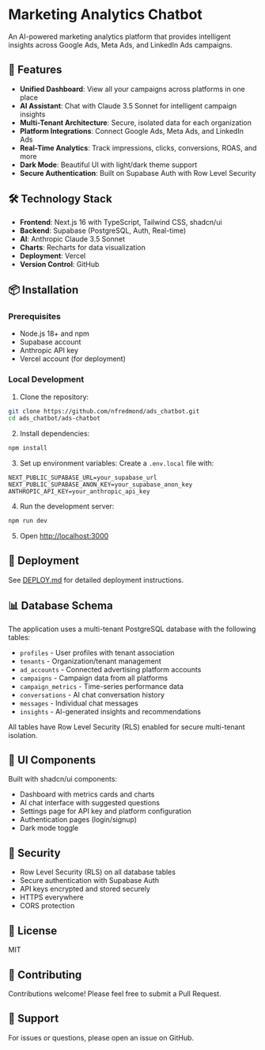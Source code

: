 # Marketing Analytics Chatbot

An AI-powered marketing analytics platform that provides intelligent insights across Google Ads, Meta Ads, and LinkedIn Ads campaigns.

## 🚀 Features

- **Unified Dashboard**: View all your campaigns across platforms in one place
- **AI Assistant**: Chat with Claude 3.5 Sonnet for intelligent campaign insights
- **Multi-Tenant Architecture**: Secure, isolated data for each organization
- **Platform Integrations**: Connect Google Ads, Meta Ads, and LinkedIn Ads
- **Real-Time Analytics**: Track impressions, clicks, conversions, ROAS, and more
- **Dark Mode**: Beautiful UI with light/dark theme support
- **Secure Authentication**: Built on Supabase Auth with Row Level Security

## 🛠️ Technology Stack

- **Frontend**: Next.js 16 with TypeScript, Tailwind CSS, shadcn/ui
- **Backend**: Supabase (PostgreSQL, Auth, Real-time)
- **AI**: Anthropic Claude 3.5 Sonnet
- **Charts**: Recharts for data visualization
- **Deployment**: Vercel
- **Version Control**: GitHub

## 📦 Installation

### Prerequisites

- Node.js 18+ and npm
- Supabase account
- Anthropic API key
- Vercel account (for deployment)

### Local Development

1. Clone the repository:
```bash
git clone https://github.com/nfredmond/ads_chatbot.git
cd ads_chatbot/ads-chatbot
```

2. Install dependencies:
```bash
npm install
```

3. Set up environment variables:
Create a `.env.local` file with:
```env
NEXT_PUBLIC_SUPABASE_URL=your_supabase_url
NEXT_PUBLIC_SUPABASE_ANON_KEY=your_supabase_anon_key
ANTHROPIC_API_KEY=your_anthropic_api_key
```

4. Run the development server:
```bash
npm run dev
```

5. Open [http://localhost:3000](http://localhost:3000)

## 🚀 Deployment

See [DEPLOY.md](./DEPLOY.md) for detailed deployment instructions.

## 📊 Database Schema

The application uses a multi-tenant PostgreSQL database with the following tables:

- `profiles` - User profiles with tenant association
- `tenants` - Organization/tenant management
- `ad_accounts` - Connected advertising platform accounts
- `campaigns` - Campaign data from all platforms
- `campaign_metrics` - Time-series performance data
- `conversations` - AI chat conversation history
- `messages` - Individual chat messages
- `insights` - AI-generated insights and recommendations

All tables have Row Level Security (RLS) enabled for secure multi-tenant isolation.

## 🎨 UI Components

Built with shadcn/ui components:
- Dashboard with metrics cards and charts
- AI chat interface with suggested questions
- Settings page for API key and platform configuration
- Authentication pages (login/signup)
- Dark mode toggle

## 🔐 Security

- Row Level Security (RLS) on all database tables
- Secure authentication with Supabase Auth
- API keys encrypted and stored securely
- HTTPS everywhere
- CORS protection

## 📝 License

MIT

## 🤝 Contributing

Contributions welcome! Please feel free to submit a Pull Request.

## 📧 Support

For issues or questions, please open an issue on GitHub.
